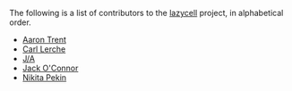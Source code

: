 The following is a list of contributors to the [lazycell][lazycell] project, in
alphabetical order.

* [Aaron Trent](https://github.com/novacrazy)
* [Carl Lerche](https://github.com/carllerche)
* [J/A](https://github.com/archer884)
* [Jack O'Connor](https://github.com/oconnor663)
* [Nikita Pekin](https://github.com/indiv0)

[lazycell]: https://github.com/indiv0/lazycell
